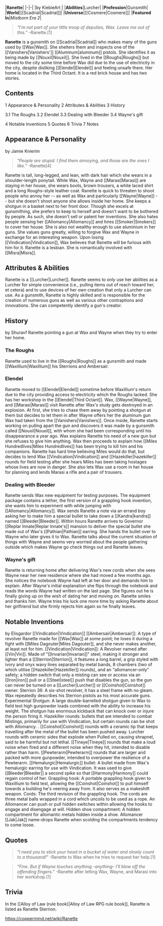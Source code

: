 |**Ranette**|
|-|-|
|by  KiebieArt |
|**Abilities**|Lurcher|
|**Profession**|Gunsmith|
|**World**|[[Scadrial\|Scadrial]]|
|**Universe**|[[Cosmere\|Cosmere]]|
|**Featured In**|*Mistborn Era 2*|

>“*I'm not part of your little troop of deputies, Wax. Leave me out of this.*”
\-Ranette.[1]


**Ranette** is a gunsmith on [[Scadrial\|Scadrial]] who makes many of the guns used by [[Wax\|Wax]]. She shelters them and inspects one of the [[Vanishers\|Vanishers']] [[Aluminum\|aluminum]] pistols. She identifies it as being made by [[Nouxil\|Nouxil]].
She lived in the [[Roughs\|Roughs]] but moved to the city some time before Wax did due to the use of electricity in the city, despite disliking [[Elendel\|Elendel]] and feeling unsafe there. Her home is located in the Third Octant. It is a red brick house and has two stories.

## Contents

1 Appearance & Personality
2 Attributes & Abilities
3 History

3.1 The Roughs
3.2 Elendel
3.3 Dealing with Bleeder
3.4 Wayne's gift


4 Notable Inventions
5 Quotes
6 Trivia
7 Notes


## Appearance & Personality
 by  Jamie Knierim 
>“*People are stupid. I find them annoying, and those are the ones I like.*”
\-Ranette[4]


Ranette is tall, long-legged, and lean, with dark hair which she wears in a shoulder-length ponytail. While Wax, Wayne and [[Marasi\|Marasi]] are staying in her house, she wears boots, brown trousers, a white laced shirt and a long Roughs-style leather coat.
Ranette is quick to threaten to shoot people who annoy her -- as well as Wax and particularly [[Wayne\|Wayne]] -- but she doesn't shoot anyone she allows inside her home. She keeps a shotgun in a basket next to her front door. Though she excels at gunsmithing, she prefers to keep to herself and doesn't want to be bothered by people. As such, she doesn't sell or patent her inventions. She also hates people sensing her [[Allomancy\|Allomancy]] and hires [[Smoker\|Smokers]] to cover her house. She is also not wealthy enough to use aluminium in her guns. She values guns greatly, willing to forgive Wax and Wayne in exchange for an interesting weapon. Upon losing [[Vindication\|Vindication]], Wax believes that Ranette will be furious with him for it.
Ranette is a lesbian. She is romantically involved with [[Misra\|Misra]].

## Attributes & Abilities
Ranette is a [[Lurcher\|Lurcher]].
Ranette seems to only use her abilities as a Lurcher for simple convenience (i.e., pulling items out of reach toward her, et cetera) and to use devices of her own creation that only a Lurcher can use.
As a gunsmith, Ranette is highly skilled and is responsible for the creation of numerous guns as well as various other contraptions and innovations. She can competently identify a gun's creator.

## History
 by  Shuravf  Ranette pointing a gun at Wax and Wayne when they try to enter her home.
### The Roughs
Ranette used to live in the [[Roughs\|Roughs]] as a gunsmith and made [[Waxillium\|Waxillium]] his Sterrions and Ambersair.

### Elendel
Ranette moved to [[Elendel\|Elendel]] sometime before Waxillium's return due to the city providing access to electricity which the Roughs lacked. She has her workshop in the [[Elendel\|Third Octant]].
Wax, [[Wayne\|Wayne]], and [[Marasi\|Marasi]] visit Ranette after Wax's study gets destroyed in an explosion. At first, she tries to chase them away by pointing a shotgun at them but decides to let them in after Wayne offers her the aluminum gun Wax had taken from the [[Vanishers\|Vanishers]]. Once inside, Ranette starts working on pulling apart the gun and discovers it was made by a gunsmith called [[Nouxil\|Nouxil]], with whom she had been corresponding until his disappearance a year ago. Wax explains Ranette his need of a new gun but she refuses to give him anything. Wax then proceeds to explain how [[Miles Hundredlives\|Miles Hundredlives]] has been trying to kill him and his companions. Ranette has hard time believing Miles would do that, but decides to lend Wax [[Vindication\|Vindication]] and [[Hazekiller\|hazekiller]] rounds for field testing after she hears Miles has been taking hostages whose lives are now in danger. She also lets Wax use a room in her house for planning and lends Marasi a rifle and a pair of trousers. 

### Dealing with Bleeder
Ranette sends Wax new equipment for testing purposes. The equipment package contains a tether, the first version of a grappling hook invention, she wants him to experiment with while jumping with [[Allomancy\|Allomancy]]. 
Wax sends Ranette a note via an errand boy asking her to make him a special bullet to take down a [[Kandra\|kandra]] named [[Bleeder\|Bleeder]]. Within hours Ranette arrives to Governor [[Replar Innate\|Replar Innate's]] mansion to deliver the special bullet she made out of Wax's [[Pathian\|Pathian]] earring. She hands the bullet over to Wayne who later gives it to Wax. Ranette talks about the current situation of things with Wayne and seems very worried about the people gathering outside which makes Wayne go check things out and Ranette leaves. 

### Wayne's gift
Ranette is returning home after delivering Wax's new cords when she sees Wayne near her new residence where she had moved a few months ago. She notices the notebook Wayne had left at her door and demands him to explain. After Wayne's initial explanation she flips through the notebook and reads the words Wayne had written on the last page. She figures out he is finally giving up on the wish of dating her and moving on. Ranette smiles and thanks him. Wayne tries his luck one more time by asking Ranette about her girlfriend but she firmly rejects him again so he finally leaves. 

## Notable Inventions
 by  Elisgardor  [[Vindication\|Vindication]]
[[Ambersair\|Ambersair]]: A type of revolver Ranette made for [[Wax\|Wax]] at some point; he loses it during a fight with [[Miles Dagouter\|Miles Dagouter]], and she never makes another, at least not for him.
[[Vindication\|Vindication]]: A Revolver named after [[Vin\|Vin]]. Made of "[[Invarian\|Invarian]]" steel, making it stronger and lighter than a [[Sterrion\|Sterrion]], it features a long barrel, a grip styled with ivory and onyx wavy lines separated by metal bands, 8 chambers (two of which utilise [[Hazekiller\|Hazekiller]] rounds), and an "allomancer-only" safety; a hidden switch that only a misting can see or access via an [[Iron\|iron]] pull or a [[Steel\|steel]] push that disables the gun, so the gun can never be turned on a [[Lurcher\|Lurcher]] or [[Coinshot\|Coinshot]] owner.
Sterrion 36: A six-shot revolver, it has a steel frame with no gleam. Wax repeatedly describes his Sterrion pistols as his most accurate guns.
Experimental Shotgun: A large double-barrelled shotgun given to Wax to field test high gunpowder loads combined with the ability to increase his weight.  The shotgun has enormous kickback that can knock over or injure the person firing it. 
Hazekiller rounds: bullets that are intended to combat Mistings, primarily for use with Vindication, but certain rounds can be shot with Allomancy. .
[[Coinshot\|Coinshot]] rounds with a ceramic tip that keeps travelling after the metal of the bullet has been pushed away.
Lurcher rounds with ceramic sides that explode when Pulled on, causing shrapnel, said to be harmful but not lethal.
[[Tineye\|Tineye]] rounds that make a loud noise when fired and a different noise when they hit, intended to disable rather than harm.
[[Pewterarm\|Pewterarm]] rounds that are larger and packed with more gunpowder, intended to overpower the resilience of a Pewterarm.
[[Hemalurgic\|Hemalurgic]] bullet: A bullet made from Wax's hemalurgic earring for use with Vindication. It was used to give [[Bleeder\|Bleeder]] a second spike so that [[Harmony\|Harmony]] could regain control of her. 
Grappling hook: A portable grappling hook given to Waxillium to field test, allowing the [[Coinshot\|Coinshot]] to pull himself towards a building he's veering away from. It also serves as a makeshift weapon.
Cords: The third revision of the grappling hook. The cords are three metal balls wrapped in a cord which uncoils to be used as a rope. An Allomancer can push or pull hidden switches within allowing the hooks to engage and disengage at will.
Hidden shoe compartment: A hidden compartment for allomantic metals hidden inside a shoe. Allomancer [[Jak\|Jak]] name-drops Ranette when scolding the compartments tendency to come loose. 
## Quotes
>“*I need you to stick your head in a bucket of water and slowly count to a thousand!*”
\-Ranette to Wax when he tries to request her help.[1]


>“*Fine. But if Wayne touches anything -anything- I'll blow off the offending fingers.*”
\-Ranette after letting Wax, Wayne, and Marasi into her workshop.[1]


## Trivia
In the [[Alloy of Law (rule book)\|Alloy of Law RPG rule book]], Ranette is listed as Ranette Sterrion.


https://coppermind.net/wiki/Ranette